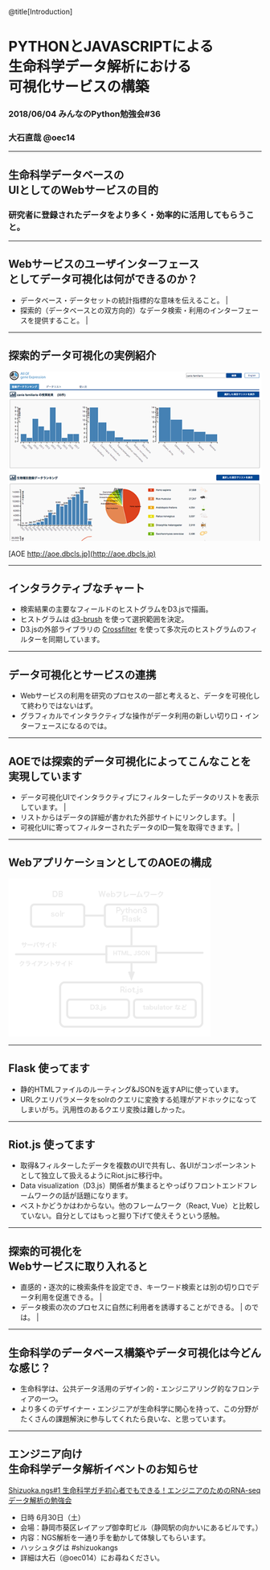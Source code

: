 @title[Introduction]
# PYTHONとJAVASCRIPTによる<br>生命科学データ解析における<br>可視化サービスの構築

### 2018/06/04 みんなのPython勉強会#36

### 大石直哉 @oec14

---
## 生命科学データベースの<br>UIとしてのWebサービスの目的

### 研究者に登録されたデータをより多く・効率的に活用してもらうこと。 

---
## Webサービスのユーザインターフェース<br>としてデータ可視化は何ができるのか？
- データベース・データセットの統計指標的な意味を伝えること。 |
- 探索的（データベースとの双方向的）なデータ検索・利用のインターフェースを提供すること。 |

---
## 探索的データ可視化の実例紹介

![AOEのキャプチャー](images/stapy-fig-2.png)

[AOE http://aoe.dbcls.jp](http://aoe.dbcls.jp)

---
## インタラクティブなチャート
- 検索結果の主要なフィールドのヒストグラムをD3.jsで描画。
- ヒストグラムは [d3-brush](https://github.com/d3/d3-brush) を使って選択範囲を決定。
- D3.jsの外部ライブラリの [Crossfilter](http://square.github.io/crossfilter/) を使って多次元のヒストグラムのフィルターを同期しています。

---
## データ可視化とサービスの連携
- Webサービスの利用を研究のプロセスの一部と考えると、データを可視化して終わりではないはず。
- グラフィカルでインタラクティブな操作がデータ利用の新しい切り口・インターフェースになるのでは。

---
## AOEでは探索的データ可視化によってこんなことを実現しています
- データ可視化UIでインタラクティブにフィルターしたデータのリストを表示しています。 |
- リストからはデータの詳細が書かれた外部サイトにリンクします。 |
- 可視化UIに寄ってフィルターされたデータのID一覧を取得できます。|

---
## WebアプリケーションとしてのAOEの構成

![Webアプリケーションの構成](images/stapy-fig-1.png)


---
## Flask  使ってます
- 静的HTMLファイルのルーティング&JSONを返すAPIに使っています。
- URLクエリパラメータをsolrのクエリに変換する処理がアドホックになってしまいがち。汎用性のあるクエリ変換は難しかった。

---
## Riot.js  使ってます
- 取得&フィルターしたデータを複数のUIで共有し、各UIがコンポーンネントとして独立して扱えるようにRiot.jsに移行中。
- Data visualization（D3.js）関係者が集まるとやっぱりフロントエンドフレームワークの話が話題になります。
- ベストかどうかはわからない。他のフレームワーク（React, Vue）と比較していない。自分としてはもっと掘り下げて使えそうという感触。

---
## 探索的可視化を<br>Webサービスに取り入れると
- 直感的・逐次的に検索条件を設定でき、キーワード検索とは別の切り口でデータ利用を促進できる。 |
- データ検索の次のプロセスに自然に利用者を誘導することができる。 |
のでは。 |

---
## 生命科学のデータベース構築やデータ可視化は今どんな感じ？
- 生命科学は、公共データ活用のデザイン的・エンジニアリング的なフロンティアの一つ。
- より多くのデザイナー・エンジニアが生命科学に関心を持って、この分野がたくさんの課題解決に参与してくれたら良いな、と思っています。

---
## エンジニア向け<br>生命科学データ解析イベントのお知らせ

[Shizuoka.ngs#1
 生命科学ガチ初心者でもできる！エンジニアのためのRNA-seqデータ解析の勉強会](https://shizuoka-ngs.connpass.com/event/82595/)

- 日時 6月30日（土）
- 会場：静岡市葵区レイアップ御幸町ビル（静岡駅の向かいにあるビルです。）
- 内容：NGS解析を一通り手を動かして体験してもらいます。
- ハッシュタグは \#shizuokangs
- 詳細は大石（@oec014）にお尋ねください。
